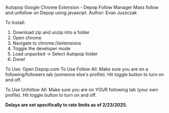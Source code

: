 Autopop Google Chrome Extension - Depop Follow Manager
Mass follow and unfollow on Depop using javascipt.
Author: Evan Juszczak

To Install: 
1) Download zip and unzip into a folder
2) Open chrome
3) Navigate to chrome://extensions
4) Toggle the developer mode
5) Load unpacked -> Select Autopop folder
6) Done!

To Use:
Open Depop.com
To Use Follow All:
Make sure you are on a following/followers tab (someone else's profile).
Hit toggle button to turn on and off.

To Use Unfollow All:
Make sure you are on YOUR following tab (your own profile). 
Hit toggle button to turn on and off.

**Delays are set specifically to rate limits as of 2/23/2025.**
